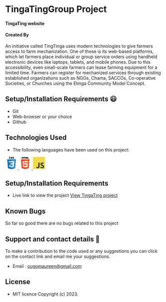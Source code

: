 # TingaTingGroup Project
#### TingaTing website
#### Created By

An initiative called TingTinga uses modern technologies to give farmers access to farm mechanization. One of these is its web-based platforms, which let farmers place individual or group service orders using handheld electronic devices like laptops, tablets, and mobile phones. Due to this accessibility, even small-scale farmers can lease farming equipment for a limited time. Farmers can register for mechanized services through existing established organizations such as NGOs, Chama, SACCOs, Co-operative Societies, or Churches using the Etinga Community Model Concept.

## Setup/Installation Requirements 😃
* Git
* Web-browser or your choice
* Github
## Technologies Used
 * The following languages have been used on this project:

<p align="left"> 
<a href="https://www.w3schools.com/css/" target="_blank"> 
<img src="https://raw.githubusercontent.com/devicons/devicon/master/icons/css3/css3-original-wordmark.svg" alt="css3" width="40" height="40"/> 
</a>
 <a href="https://www.w3.org/html/" target="_blank">
 <img src="https://raw.githubusercontent.com/devicons/devicon/master/icons/html5/html5-original-wordmark.svg" alt="html5" width="40" height="40"/>
  </a> 
  <a href="https://developer.mozilla.org/en-US/docs/Web/JavaScript" target="_blank">
<img src="https://raw.githubusercontent.com/devicons/devicon/master/icons/javascript/javascript-original.svg" alt="javascript" width="40" height="40"/>
 </a> 
 </p>

## Setup/Installation Requirements

* Live link to view the project <a href="https://tingating-website.netlify.app/">View TingaTing project</a>

## Known Bugs
 So far so good there are no bugs related to this project 
## Support and contact details 🙂
To make a contribution to the code used or any suggestions you can click on the contact link and email me your suggestions.
* Email :
ougomaureen@gmail.com


## License
* MIT licence Copyright (c) 2023.